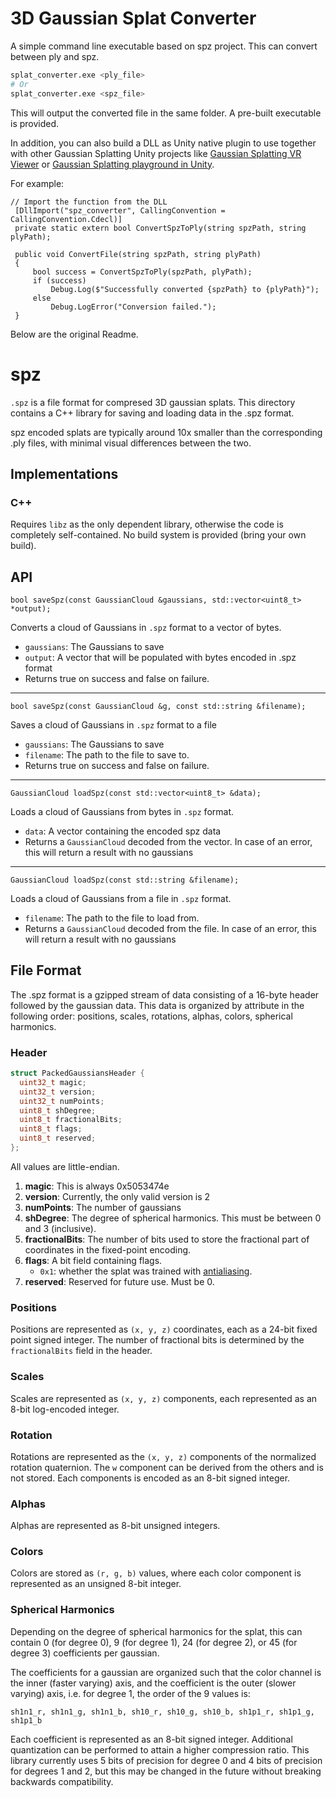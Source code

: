 # 3D Gaussian Splat Converter
A simple command line executable based on spz project. This can convert between ply and spz.
```bash
splat_converter.exe <ply_file>
# Or
splat_converter.exe <spz_file>
```
This will output the converted file in the same folder. A pre-built executable is provided.

In addition, you can also build a DLL as Unity native plugin to use together with other Gaussian Splatting Unity projects like [Gaussian Splatting VR Viewer](https://github.com/clarte53/GaussianSplattingVRViewerUnity) or [Gaussian Splatting playground in Unity](https://github.com/aras-p/UnityGaussianSplatting).

For example:
```
// Import the function from the DLL
 [DllImport("spz_converter", CallingConvention = CallingConvention.Cdecl)]
 private static extern bool ConvertSpzToPly(string spzPath, string plyPath);

 public void ConvertFile(string spzPath, string plyPath)
 {
     bool success = ConvertSpzToPly(spzPath, plyPath);
     if (success)
         Debug.Log($"Successfully converted {spzPath} to {plyPath}");
     else
         Debug.LogError("Conversion failed.");
 }
```

Below are the original Readme.


# spz

`.spz` is a file format for compresed 3D gaussian splats. This directory contains a C++ library
for saving and loading data in the .spz format.

spz encoded splats are typically around 10x smaller than the corresponding .ply files,
with minimal visual differences between the two.

## Implementations

### C++

Requires `libz` as the only dependent library, otherwise the code is completely self-contained. No
build system is provided (bring your own build).

## API

```
bool saveSpz(const GaussianCloud &gaussians, std::vector<uint8_t> *output);
```

Converts a cloud of Gaussians in `.spz` format to a vector of bytes.
   - `gaussians`: The Gaussians to save
   - `output`: A vector that will be populated with bytes encoded in .spz format
   - Returns true on success and false on failure.

---

```
bool saveSpz(const GaussianCloud &g, const std::string &filename);
```

Saves a cloud of Gaussians in `.spz` format to a file
   - `gaussians`: The Gaussians to save
   - `filename`: The path to the file to save to.
   - Returns true on success and false on failure.

---

```
GaussianCloud loadSpz(const std::vector<uint8_t> &data);
```

Loads a cloud of Gaussians from bytes in `.spz` format.
   - `data`: A vector containing the encoded spz data
   - Returns a `GaussianCloud` decoded from the vector. In case of an error, this will return
     a result with no gaussians

---

```
GaussianCloud loadSpz(const std::string &filename);
```

Loads a cloud of Gaussians from a file in `.spz` format.
   - `filename`: The path to the file to load from.
   - Returns a `GaussianCloud` decoded from the file. In case of an error, this will return
     a result with no gaussians


## File Format

The .spz format is a gzipped stream of data consisting of a 16-byte header followed by the
gaussian data. This data is organized by attribute in the following order: positions,
scales, rotations, alphas, colors, spherical harmonics.

### Header

```c
struct PackedGaussiansHeader {
  uint32_t magic;
  uint32_t version;
  uint32_t numPoints;
  uint8_t shDegree;
  uint8_t fractionalBits;
  uint8_t flags;
  uint8_t reserved;
};
```

All values are little-endian.

1. **magic**: This is always 0x5053474e
2. **version**: Currently, the only valid version is 2
3. **numPoints**: The number of gaussians
4. **shDegree**: The degree of spherical harmonics. This must be between 0 and 3 (inclusive).
5. **fractionalBits**: The number of bits used to store the fractional part of coordinates in
   the fixed-point encoding.
6. **flags**: A bit field containing flags.
   - `0x1`: whether the splat was trained with [antialiasing](https://niujinshuchong.github.io/mip-splatting/).
7. **reserved**: Reserved for future use. Must be 0.


### Positions

Positions are represented as `(x, y, z)` coordinates, each as a 24-bit fixed point signed integer.
The number of fractional bits is determined by the `fractionalBits` field in the header.

### Scales

Scales are represented as `(x, y, z)` components, each represented as an 8-bit log-encoded integer.

### Rotation

Rotations are represented as the `(x, y, z)` components of the normalized rotation quaternion. The
`w` component can be derived from the others and is not stored. Each components is encoded as an
8-bit signed integer.

### Alphas

Alphas are represented as 8-bit unsigned integers.

### Colors

Colors are stored as `(r, g, b)` values, where each color component is represented as an
unsigned 8-bit integer.

### Spherical Harmonics

Depending on the degree of spherical harmonics for the splat, this can contain 0 (for degree 0),
9 (for degree 1), 24 (for degree 2), or 45 (for degree 3) coefficients per gaussian.

The coefficients for a gaussian are organized such that the color channel is the inner (faster
varying) axis, and the coefficient is the outer (slower varying) axis, i.e. for degree 1,
the order of the 9 values is:
```
sh1n1_r, sh1n1_g, sh1n1_b, sh10_r, sh10_g, sh10_b, sh1p1_r, sh1p1_g, sh1p1_b
```

Each coefficient is represented as an 8-bit signed integer. Additional quantization can be performed
to attain a higher compression ratio. This library currently uses 5 bits of precision for degree 0
and 4 bits of precision for degrees 1 and 2, but this may be changed in the future without breaking
backwards compatibility.
